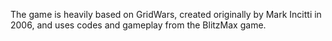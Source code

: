 The game is heavily based on GridWars, created originally by Mark Incitti in 2006,
and uses codes and gameplay from the BlitzMax game.

